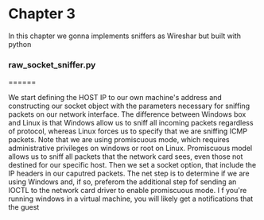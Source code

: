 # Chapter 3

<p>
In this chapter we gonna implements sniffers as Wireshar but
built with python
</p>


### raw_socket_sniffer.py
======

<p>
We start defining the HOST IP to our own machine's address and constructing our socket object with the 
parameters necessary for sniffing packets on our network interface. The difference between Windows box
and Linux  is that Windows allow us to sniff all incoming packets regardless of protocol, whereas Linux
forces us to specify that we are sniffing ICMP packets. Note that we are using promiscuous mode, which 
requires administrative privileges on windows or root on Linux. Promiscuous model allows us to sniff 
all packets that the network card sees, even those not destined for our specific host. Then we set a 
socket option, that include the IP headers in our caputred packets. The net step is to determine 
if we are using Windows and, if so, preferom the additional step fof sending an IOCTL to the network 
card driver to enable promiscuous mode. I f you're running windows in a virtual machine, you will likely 
get a notifications that the guest
</p>
